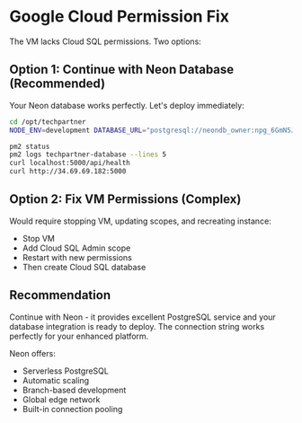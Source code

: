 # Google Cloud Permission Fix

The VM lacks Cloud SQL permissions. Two options:

## Option 1: Continue with Neon Database (Recommended)
Your Neon database works perfectly. Let's deploy immediately:

```bash
cd /opt/techpartner
NODE_ENV=development DATABASE_URL="postgresql://neondb_owner:npg_6GmN5JQnPXbg@ep-calm-snow-aev1ojm4-pooler.c-2.us-east-2.aws.neon.tech/neondb?sslmode=require&channel_binding=require" pm2 start server/index.ts --name "techpartner-database" --interpreter tsx

pm2 status
pm2 logs techpartner-database --lines 5
curl localhost:5000/api/health
curl http://34.69.69.182:5000
```

## Option 2: Fix VM Permissions (Complex)
Would require stopping VM, updating scopes, and recreating instance:
- Stop VM
- Add Cloud SQL Admin scope
- Restart with new permissions
- Then create Cloud SQL database

## Recommendation
Continue with Neon - it provides excellent PostgreSQL service and your database integration is ready to deploy. The connection string works perfectly for your enhanced platform.

Neon offers:
- Serverless PostgreSQL
- Automatic scaling
- Branch-based development
- Global edge network
- Built-in connection pooling